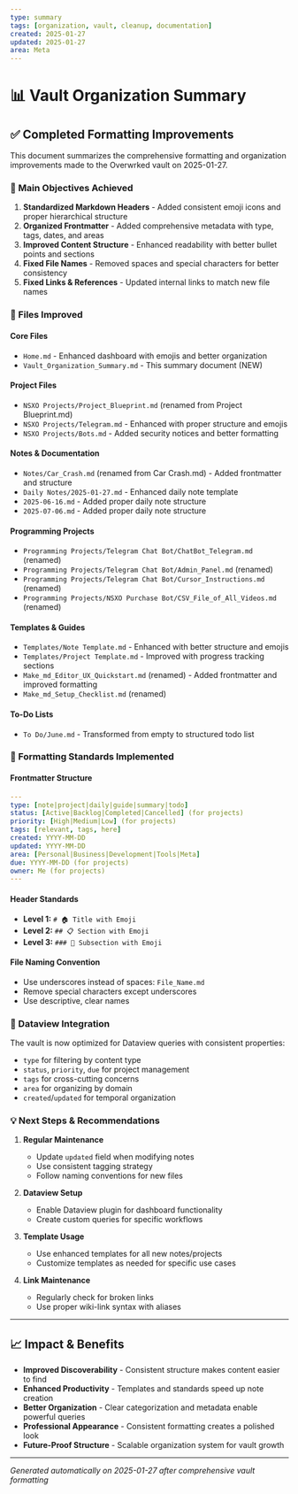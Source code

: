 ```yaml
---
type: summary
tags: [organization, vault, cleanup, documentation]
created: 2025-01-27
updated: 2025-01-27
area: Meta
---
```


# 📊 Vault Organization Summary

## ✅ Completed Formatting Improvements

This document summarizes the comprehensive formatting and organization improvements made to the Overwrked vault on 2025-01-27.

### 🎯 Main Objectives Achieved

1. **Standardized Markdown Headers** - Added consistent emoji icons and proper hierarchical structure
2. **Organized Frontmatter** - Added comprehensive metadata with type, tags, dates, and areas
3. **Improved Content Structure** - Enhanced readability with better bullet points and sections
4. **Fixed File Names** - Removed spaces and special characters for better consistency
5. **Fixed Links & References** - Updated internal links to match new file names

### 📁 Files Improved

#### Core Files
- `Home.md` - Enhanced dashboard with emojis and better organization
- `Vault_Organization_Summary.md` - This summary document (NEW)

#### Project Files  
- `NSXO Projects/Project_Blueprint.md` (renamed from Project Blueprint.md)
- `NSXO Projects/Telegram.md` - Enhanced with proper structure and emojis
- `NSXO Projects/Bots.md` - Added security notices and better formatting

#### Notes & Documentation
- `Notes/Car_Crash.md` (renamed from Car Crash.md) - Added frontmatter and structure
- `Daily Notes/2025-01-27.md` - Enhanced daily note template
- `2025-06-16.md` - Added proper daily note structure
- `2025-07-06.md` - Added proper daily note structure

#### Programming Projects
- `Programming Projects/Telegram Chat Bot/ChatBot_Telegram.md` (renamed)
- `Programming Projects/Telegram Chat Bot/Admin_Panel.md` (renamed)
- `Programming Projects/Telegram Chat Bot/Cursor_Instructions.md` (renamed)
- `Programming Projects/NSXO Purchase Bot/CSV_File_of_All_Videos.md` (renamed)

#### Templates & Guides
- `Templates/Note Template.md` - Enhanced with better structure and emojis
- `Templates/Project Template.md` - Improved with progress tracking sections
- `Make_md_Editor_UX_Quickstart.md` (renamed) - Added frontmatter and improved formatting
- `Make_md_Setup_Checklist.md` (renamed)

#### To-Do Lists
- `To Do/June.md` - Transformed from empty to structured todo list

### 🎨 Formatting Standards Implemented

#### Frontmatter Structure
```yaml
---
type: [note|project|daily|guide|summary|todo]
status: [Active|Backlog|Completed|Cancelled] (for projects)
priority: [High|Medium|Low] (for projects)
tags: [relevant, tags, here]
created: YYYY-MM-DD
updated: YYYY-MM-DD
area: [Personal|Business|Development|Tools|Meta]
due: YYYY-MM-DD (for projects)
owner: Me (for projects)
---
```

#### Header Standards
- **Level 1:** `# 🏠 Title with Emoji`
- **Level 2:** `## 📋 Section with Emoji`
- **Level 3:** `### 🎯 Subsection with Emoji`

#### File Naming Convention
- Use underscores instead of spaces: `File_Name.md`
- Remove special characters except underscores
- Use descriptive, clear names

### 🔄 Dataview Integration

The vault is now optimized for Dataview queries with consistent properties:
- `type` for filtering by content type
- `status`, `priority`, `due` for project management
- `tags` for cross-cutting concerns
- `area` for organizing by domain
- `created`/`updated` for temporal organization

### 💡 Next Steps & Recommendations

1. **Regular Maintenance**
   - Update `updated` field when modifying notes
   - Use consistent tagging strategy
   - Follow naming conventions for new files

2. **Dataview Setup**
   - Enable Dataview plugin for dashboard functionality
   - Create custom queries for specific workflows

3. **Template Usage**
   - Use enhanced templates for all new notes/projects
   - Customize templates as needed for specific use cases

4. **Link Maintenance**
   - Regularly check for broken links
   - Use proper wiki-link syntax with aliases

---

## 📈 Impact & Benefits

- **Improved Discoverability** - Consistent structure makes content easier to find
- **Enhanced Productivity** - Templates and standards speed up note creation
- **Better Organization** - Clear categorization and metadata enable powerful queries
- **Professional Appearance** - Consistent formatting creates a polished look
- **Future-Proof Structure** - Scalable organization system for vault growth

---

*Generated automatically on 2025-01-27 after comprehensive vault formatting*
